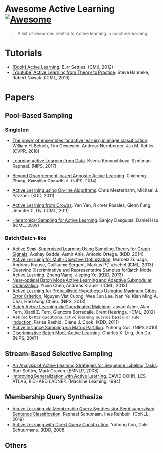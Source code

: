 # Awesome Active Learning [![Awesome](https://awesome.re/badge.svg)](https://awesome.re)

> A list of resources related to Active learning in machine learning.



# Tutorials

* [[Book] Active Learning](https://www.morganclaypool.com/doi/abs/10.2200/S00429ED1V01Y201207AIM018). Burr Settles. (CMU, 2012)
* [[Youtube] Active Learning from Theory to Practice](https://www.youtube.com/watch?v=_Ql5vfOPxZU). Steve Hanneke, Robert Nowak. (ICML, 2019)



# Papers

## Pool-Based Sampling

### Singleton

* [The power of ensembles for active learning in image classification](http://openaccess.thecvf.com/content_cvpr_2018/papers/Beluch_The_Power_of_CVPR_2018_paper.pdf). William H. Beluch, Tim Genewein, Andreas Nurnberger, Jan M. Kohler. (CVPR, 2018)

* [Learning Active Learning from Data](https://papers.nips.cc/paper/7010-learning-active-learning-from-data.pdf). Ksenia Konyushkova, Sznitman Raphael. (NIPS, 2017)

* [Beyond Disagreement-based Agnostic Active Learning](https://papers.nips.cc/paper/5435-beyond-disagreement-based-agnostic-active-learning.pdf). Chicheng Zhang, Kamalika Chaudhuri. (NIPS, 2014)

* [Active Learning using On-line Algorithms](https://www.cs.rutgers.edu/~pazzani/Publications/active-online.pdf). Chris Mesterharm, Michael J. Pazzani. (KDD, 2011) 

* [Active Learning from Crowds](http://www.cs.columbia.edu/~prokofieva/CandidacyPapers/Yan_AL.pdf). Yan Yan, R ́omer Rosales, Glenn Fung, Jennifer G. Dy. (ICML, 2011)

* [Hierarchical Sampling for Active Learning](https://dl.acm.org/doi/pdf/10.1145/1390156.1390183). Sanjoy Dasgupta, Daniel Hsu  (ICML, 2008)

  

### Batch/Batch-like

* [Active Semi-Supervised Learning Using Sampling Theory for Graph Signals](http://sipi.usc.edu/~ortega/Papers/Gadde_KDD_14.pdf). Akshay Gadde, Aamir Anis, Antonio Ortega. (KDD, 2014)
* [Active Learning for Multi-Objective Optimization](http://proceedings.mlr.press/v28/zuluaga13.pdf). Marcela Zuluaga, Andreas Krause, Guillaume Sergent, Markus P{\''u}schel (ICML, 2013)
* [Querying Discriminative and Representative Samples forBatch Mode Active Learning](http://chbrown.github.io/kdd-2013-usb/kdd/p158.pdf). Zheng Wang, Jieping Ye. (KDD, 2013)
* [Near-optimal Batch Mode Active Learning and Adaptive Submodular Optimization](http://proceedings.mlr.press/v28/chen13b.pdf). Yuxin Chen, Andreas Krause. (ICML, 2013)
* [Active Learning for Probabilistic Hypotheses Usingthe Maximum Gibbs Error Criterion](https://papers.nips.cc/paper/4958-active-learning-for-probabilistic-hypotheses-using-the-maximum-gibbs-error-criterion.pdf), Nguyen Viet Cuong, Wee Sun Lee, Nan Ye, Kian Ming A. Chai, Hai Leong Chieu. (NIPS, 2013)
* [Batch Active Learning via Coordinated Matching](https://icml.cc/2012/papers/607.pdf). Javad Azimi, Alan Fern, Xiaoli Z. Fern, Glencora Borradaile, Brent Heeringa. (ICML, 2012)
* [Ask me better questions: active learning queries based on rule induction](https://www.eecs.wsu.edu/~cook/pubs/kdd11.pdf). Parisa Rashidi, Diane J. Cook. (KDD, 2011)
* [Active Instance Sampling via Matrix Partition](https://papers.nips.cc/paper/3919-active-instance-sampling-via-matrix-partition). Yuhong Guo. (NIPS 2010)
* [Discriminative Batch Mode Active Learning](https://papers.nips.cc/paper/3295-discriminative-batch-mode-active-learning.pdf). Charles X. Ling, Jun Du. (NIPS, 2007)



## Stream-Based Selective Sampling

* [An Analysis of Active Learning Strategies for Sequence Labeling Tasks](https://www.biostat.wisc.edu/~craven/papers/settles.emnlp08.pdf). Burr Settles, Mark Craven. (EMNLP, 2008)
* [Improving Generalization with Active Learning](https://users.cs.northwestern.edu/~pardo/courses/mmml/papers/active_learning/improving_generalization_with_active_learning_ML94.pdf), DAVID COHN, LES ATLAS, RICHARD LADNER. (Machine Learning, 1994)



## Membership Query Synthesize

* [Active Learning via Membership Query Synthesisfor Semi-supervised Sentence Classification](https://www.aclweb.org/anthology/K19-1044/). Raphael Schumann, Ines Rehbein. (CoNLL, 2019)
* [Active Learning with Direct Query Construction](https://dl.acm.org/doi/10.1145/1401890.1401950), Yuhong Guo, Dale Schuurmans. (KDD, 2008)



## Others

